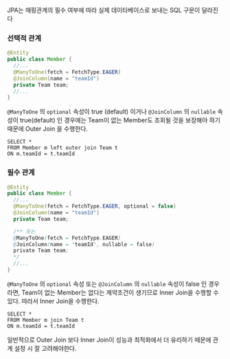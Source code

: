 JPA는 매핑관계의 필수 여부에 따라 실제 데이타베이스로 보내는 SQL 구문이 달라진다



### 선택적 관계

```java
@Entity
public class Member {
  //...
  @ManyToOne(fetch = FetchType.EAGER)
  @JoinColumn(name = "teamId")
  private Team team;
  //...
}
```

`@ManyToOne` 의  `optional` 속성이 true (default)  이거나 `@JoinColumn` 의 `nullable` 속성이 true(default) 인 경우에는 Team이 없는 Member도 조회될 것을 보장해야 하기 때문에 Outer Join 을 수행한다.

```mysql
SELECT *
FROM Member m left outer join Team t
ON m.teamId = t.teamId
```





### 필수 관계

```java
@Entity
public class Member {
  //...
  @ManyToOne(fetch = FetchType.EAGER, optional = false)
  @JoinColumn(name = "teamId")
  private Team team;

  /** 또는
  @ManyToOne(fetch = FetchType.EAGER)
  @JoinColumn(name = "teamId", nullable = false)
  private Team team;
  */
  //...
}
```

`@ManyToOne` 의  `optional` 속성 또는 `@JoinColumn` 의 `nullable` 속성이 false 인 경우라면, Team이 없는 Member는 없다는 제약조건이 생기므로 Inner Join을 수행할 수 있다. 따라서 Inner Join을 수행한다.

```mysql
SELECT *
FROM Member m join Team t
ON m.teamId = t.teamId
```





일반적으로 Outer Join 보다 Inner Join이 성능과 최적화에서 더 유리하기 때문에 관계 설정 시 잘 고려해야한다.